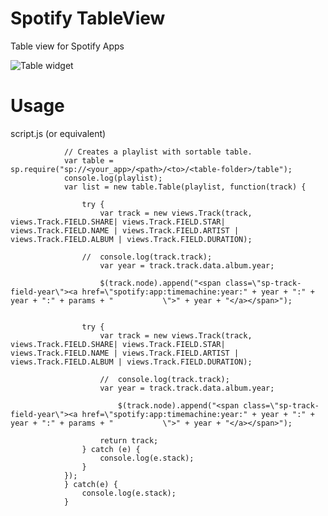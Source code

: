 # Spotify TableView

Table view for Spotify Apps

![Table widget](http://img402.imageshack.us/img402/4105/widgetw.png)

# Usage

script.js (or equivalent)

				// Creates a playlist with sortable table.
				var table = sp.require("sp://<your_app>/<path>/<to>/<table-folder>/table");
				console.log(playlist);
				var list = new table.Table(playlist, function(track) {
				
					try {
						var track = new views.Track(track, views.Track.FIELD.SHARE| views.Track.FIELD.STAR| views.Track.FIELD.NAME | views.Track.FIELD.ARTIST | views.Track.FIELD.ALBUM | views.Track.FIELD.DURATION);
						
					//	console.log(track.track);
						var year = track.track.data.album.year;
							
						$(track.node).append("<span class=\"sp-track-field-year\"><a href=\"spotify:app:timemachine:year:" + year + ":" + year + ":" + params + "			\">" + year + "</a></span>");

			
					try {
						var track = new views.Track(track, views.Track.FIELD.SHARE| views.Track.FIELD.STAR| views.Track.FIELD.NAME | views.Track.FIELD.ARTIST | views.Track.FIELD.ALBUM | views.Track.FIELD.DURATION);
						
						//	console.log(track.track);
						var year = track.track.data.album.year;
						
							$(track.node).append("<span class=\"sp-track-field-year\"><a href=\"spotify:app:timemachine:year:" + year + ":" + year + ":" + params + "			\">" + year + "</a></span>");

						return track;
					} catch (e) {
						console.log(e.stack);
					}
				});
				} catch(e) {
					console.log(e.stack);
				}